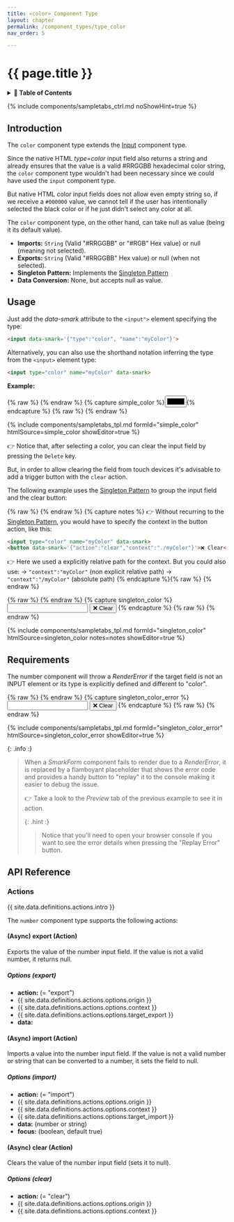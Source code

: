 ```yaml
---
title: «color» Component Type
layout: chapter
permalink: /component_types/type_color
nav_order: 5

---
```


# {{ page.title }}

<details class="chaptertoc">
<summary>
<strong>📖 Table of Contents</strong>
</summary>

  {{ "
<!-- vim-markdown-toc GitLab -->

* [Introduction](#introduction)
* [Usage](#usage)
* [Requirements](#requirements)
* [API Reference](#api-reference)
    * [Actions](#actions)
        * [(Async) export (Action)](#async-export-action)
            * [Options (export)](#options-export)
        * [(Async) import (Action)](#async-import-action)
            * [Options (import)](#options-import)
        * [(Async) clear (Action)](#async-clear-action)
            * [Options (clear)](#options-clear)

<!-- vim-markdown-toc -->
       " | markdownify }}

</details>

{% include components/sampletabs_ctrl.md noShowHint=true %}

## Introduction

The `color` component type extends the [Input](/component_types/type_input)
component type.

Since the native HTML *type=color* input field also returns a string and
already ensures that the value is a valid #RRGGBB hexadecimal color string, the
`color` component type wouldn't had been necessary since we could have used the
`input` component type.

But native HTML color input fields does not allow even empty string so, if we
receive a `#000000` value, we cannot tell if the user has intentionally
selected the black color or if he just didn't select any color at all.

The `color` component type, on the other hand, can take null as value (being it
its default value).

- **Imports:** `String` (Valid "#RRGGBB" or "#RGB" Hex value) or null (meaning not selected).
- **Exports:** `String` (Valid "#RRGGBB" Hex value) or null (when not selected).
- **Singleton Pattern:** Implements the [Singleton Pattern](/getting_started/core_component_types#the-singleton-pattern)
- **Data Conversion:** None, but accepts null as value.

## Usage

Just add the *data-smark* attribute to the `<input">` element specifying the type:

```html
<input data-smark='{"type":"color", "name":"myColor"}'>
```

Alternatively, you can also use the shorthand notation inferring the type from the `<input>` element type:

```html
<input type="color" name="myColor" data-smark>
```

**Example:**

{% raw %} <!-- simple_color {{{ --> {% endraw %}
{% capture simple_color
%}<input type="color" name="myColor" data-smark>{%
endcapture %}
{% raw %} <!-- }}} --> {% endraw %}

{% include components/sampletabs_tpl.md
    formId="simple_color"
    htmlSource=simple_color
    showEditor=true
%}


👉 Notice that, after selecting a color, you can clear the input field by
pressing the `Delete` key.

But, in order to allow clearing the field from touch devices it's advisable to
add a trigger button with the `clear` action.

The following example uses the [Singleton
Pattern](/getting_started/core_component_types#the-singleton-pattern) to group
the input field and the clear button:


{% raw %} <!-- Notes {{{ --> {% endraw %}
{% capture notes %}
👉 Without recurring to the [Singleton
Pattern](/getting_started/core_component_types#the-singleton-pattern), you
would have to specify the context in the button action, like this:

```html
<input type="color" name="myColor" data-smark>
<button data-smark='{"action":"clear","context":"./myColor"}'>❌ Clear</button>
```

👉 Here we used a explicitly relative path for the context. But you could also use:
   → `"context":"myColor"` (non explicit relative path)
   → `"context":"/myColor"` (absolute path)
{% endcapture %}{% raw %} <!-- }}} --> {% endraw %}


{% raw %} <!-- singleton_color {{{ --> {% endraw %}
{% capture singleton_color
%}<span data-smark='{"type":"color", "name":"myColor"}'>
    <input data-smark>
    <button data-smark='{"action":"clear"}'>❌ Clear</button>
</span>{%
endcapture %}
{% raw %} <!-- }}} --> {% endraw %}

{% include components/sampletabs_tpl.md
    formId="singleton_color"
    htmlSource=singleton_color
    notes=notes
    showEditor=true
%}


## Requirements

The number component will throw a *RenderError* if the target field is not an
INPUT element or its type is explicitly defined and different to "color".

{% raw %} <!-- singleton_color_error {{{ --> {% endraw %}
{% capture singleton_color_error
%}<span data-smark='{"type":"color", "name":"myColor"}'>
    <input type="text" name="myColor" data-smark>
    <button data-smark='{"action":"clear"}'>❌ Clear</button>
</span>{%
endcapture %}
{% raw %} <!-- }}} --> {% endraw %}

{% include components/sampletabs_tpl.md
    formId="singleton_color_error"
    htmlSource=singleton_color_error
    showEditor=true
%}


{: .info :}
> When a *SmarkForm* component fails to render due to a *RenderError*, it is
> replaced by a flamboyant placeholder that shows the error code and provides a
> handy button to "replay" it to the console making it easier to debug the
> issue.
> 
> 👉 Take a look to the *Preview* tab of the previous example to see it in
> action.
>
> {: .hint :}
> > Notice that you'll need to open your browser console if you want to see the
> > error details when pressing the "Replay Error" button.


## API Reference

### Actions

{{ site.data.definitions.actions.intro }}

The `number` component type supports the following actions:


#### (Async) export (Action)

Exports the value of the number input field. If the value is not a valid number, it returns null.

##### Options (export)

  * **action:** (= "export")
  * {{ site.data.definitions.actions.options.origin }}
  * {{ site.data.definitions.actions.options.context }}
  * {{ site.data.definitions.actions.options.target_export }}
  * **data:**

#### (Async) import (Action)

Imports a value into the number input field. If the value is not a valid number or string that can be converted to a number, it sets the field to null.

##### Options (import)

  * **action:** (= "import")
  * {{ site.data.definitions.actions.options.origin }}
  * {{ site.data.definitions.actions.options.context }}
  * {{ site.data.definitions.actions.options.target_import }}
  * **data:** (number or string)
  * **focus:** (boolean, default true)

#### (Async) clear (Action)

Clears the value of the number input field (sets it to null).

##### Options (clear)

  * **action:** (= "clear")
  * {{ site.data.definitions.actions.options.origin }}
  * {{ site.data.definitions.actions.options.context }}




